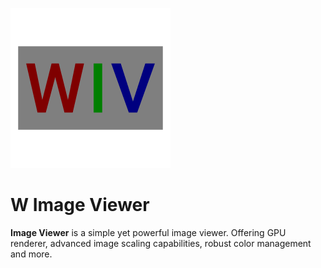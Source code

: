 ![](logo.png)
# W Image Viewer
**Image Viewer** is a simple yet powerful image viewer. Offering GPU renderer, advanced image scaling capabilities, robust color management and more.
